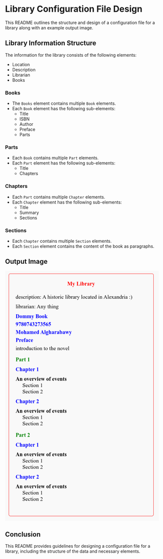 # Library Configuration File Design

This README outlines the structure and design of a configuration file for a library along with an example output image.

## Library Information Structure

The information for the library consists of the following elements:
- Location
- Description
- Librarian
- Books

### Books
- The `Books` element contains multiple `Book` elements.
- Each `Book` element has the following sub-elements:
  - Title
  - ISBN
  - Author
  - Preface
  - Parts

### Parts
- Each `Book` contains multiple `Part` elements.
- Each `Part` element has the following sub-elements:
  - Title
  - Chapters

### Chapters
- Each `Part` contains multiple `Chapter` elements.
- Each `Chapter` element has the following sub-elements:
  - Title
  - Summary
  - Sections

### Sections
- Each `Chapter` contains multiple `Section` elements.
- Each `Section` element contains the content of the book as paragraphs.

## Output Image

![Library Configuration Output](./output.png)

## Conclusion

This README provides guidelines for designing a configuration file for a library, including the structure of the data and necessary elements.
